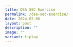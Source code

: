 ```yaml
---
title: DSA SEC Exercise
permalink: /dsa-sec-exercise/
date: 2024-05-06
layout: post
description: ""
image: ""
variant: tiptap
---
```

